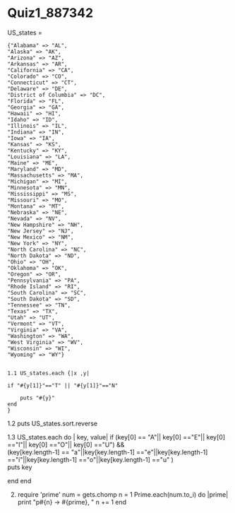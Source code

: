 # Quiz1_887342

US_states = 

	{"Alabama" => "AL",
	"Alaska" => "AK",
	"Arizona" => "AZ",
	"Arkansas" => "AR",
	"California" => "CA",
	"Colorado" => "CO",
	"Connecticut" => "CT",
	"Delaware" => "DE",
	"District of Columbia" => "DC",
	"Florida" => "FL",
	"Georgia" => "GA",
	"Hawaii" => "HI",
	"Idaho" => "ID",
	"Illinois" => "IL",
	"Indiana" => "IN",
	"Iowa" => "IA",
	"Kansas" => "KS",
	"Kentucky" => "KY",
	"Louisiana" => "LA",
	"Maine" => "ME",
	"Maryland" => "MD",
	"Massachusetts" => "MA",
	"Michigan" => "MI",
	"Minnesota" => "MN",
	"Mississippi" => "MS",
	"Missouri" => "MO",
	"Montana" => "MT",
	"Nebraska" => "NE",
	"Nevada" => "NV",
	"New Hampshire" => "NH",
	"New Jersey" => "NJ",
	"New Mexico" => "NM",
	"New York" => "NY",
	"North Carolina" => "NC",
	"North Dakota" => "ND",
	"Ohio" => "OH",
	"Oklahoma" => "OK",
	"Oregon" => "OR",
	"Pennsylvania" => "PA",
	"Rhode Island" => "RI",
	"South Carolina" => "SC",
	"South Dakota" => "SD",
	"Tennessee" => "TN",
	"Texas" => "TX",
	"Utah" => "UT",
	"Vermont" => "VT",
	"Virginia" => "VA",
	"Washington" => "WA",
	"West Virginia" => "WV",
	"Wisconsin" => "WI",
	"Wyoming" => "WY"}
	
	
	1.1 US_states.each {|x ,y|
	
 	if "#{y[1]}"=="T" || "#{y[1]}"=="N"
 	    
	    puts "#{y}"
	end
	}
	
  1.2 puts US_states.sort.reverse
    
    
  1.3  US_states.each do | key, value|
	if (key[0] == "A"|| key[0] =="E"|| key[0] =="I"|| key[0] =="O"|| key[0] =="U") &&  
	    (key[key.length-1] == "a"||key[key.length-1] =="e"||key[key.length-1] =="i"||key[key.length-1] =="o"||key[key.length-1] =="u" )  
  puts  key
  
    
  end
  end
  

2. require 'prime'
num = gets.chomp
n = 1
Prime.each(num.to_i) do |prime|
    print "p#{n} -> #{prime}, "
    n += 1
end

